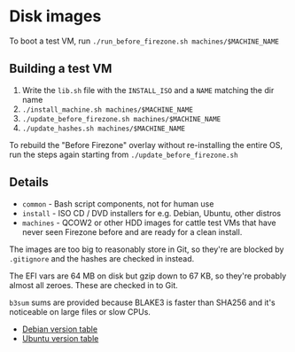 # Disk images

To boot a test VM, run `./run_before_firezone.sh machines/$MACHINE_NAME`

## Building a test VM

1. Write the `lib.sh` file with the `INSTALL_ISO` and a `NAME` matching the dir name
1. `./install_machine.sh machines/$MACHINE_NAME`
1. `./update_before_firezone.sh machines/$MACHINE_NAME`
1. `./update_hashes.sh machines/$MACHINE_NAME`

To rebuild the "Before Firezone" overlay without re-installing the entire OS,
run the steps again starting from `./update_before_firezone.sh`

## Details

- `common` - Bash script components, not for human use
- `install` - ISO CD / DVD installers for e.g. Debian, Ubuntu, other 
distros
- `machines` - QCOW2 or other HDD images for cattle test VMs that have never 
seen Firezone before and are ready for a clean install.

The images are too big to reasonably store in Git, so they're are 
blocked by `.gitignore` and the hashes are checked in instead.

The EFI vars are 64 MB on disk but gzip down to 67 KB, so they're probably almost all zeroes. These are checked in to Git.

`b3sum` sums are provided because BLAKE3 is faster than SHA256 and it's noticeable on large files or slow CPUs.

- [Debian version table](https://en.wikipedia.org/wiki/Debian_version_history#Release_table)
- [Ubuntu version table](https://en.wikipedia.org/wiki/Ubuntu_version_history#Table_of_versions)
